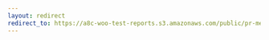 ```yaml
---
layout: redirect
redirect_to: https://a8c-woo-test-reports.s3.amazonaws.com/public/pr-merge/39902/api/index.html
---
```

